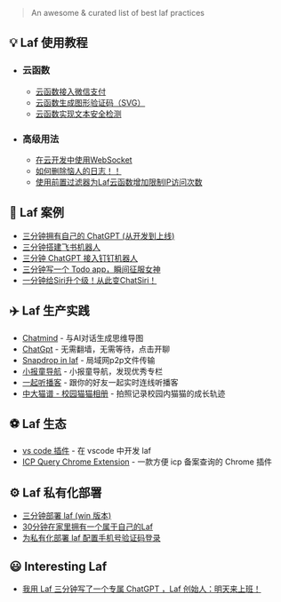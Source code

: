 > An awesome & curated list of best laf practices

## 💡 **Laf 使用教程**
- ### 云函数
  - [云函数接入微信支付](https://forum.laf.run/d/136)
  - [云函数生成图形验证码（SVG）](https://forum.laf.run/d/133)
  - [云函数实现文本安全检测](https://forum.laf.run/d/187)

- ### 高级用法
  - [在云开发中使用WebSocket](https://forum.laf.run/d/127)
  - [如何删除恼人的日志！！](https://forum.laf.run/d/73)
  - [使用前置过滤器为Laf云函数增加限制IP访问次数](https://forum.laf.run/d/130)

## 🚀 **Laf 案例**
 - [三分钟拥有自己的 ChatGPT (从开发到上线)](https://zuofeng59556.github.io/my-blog/pages/quickStart/chatGPT/)
 - [三分钟搭建飞书机器人](https://forum.laf.run/d/88)
 - [三分钟 ChatGPT 接入钉钉机器人](https://juejin.cn/post/7211061398680305725)
 - [三分钟写一个 Todo app，瞬间征服女神](https://forum.laf.run/d/151)
 - [一分钟给Siri升个级！从此变ChatSiri！](https://forum.laf.run/d/79)

## ✈️ **Laf 生产实践**
 - [Chatmind](https://www.chatmind.tech/?utm_source=appinn.com)  - 与AI对话生成思维导图
 - [ChatGpt](http://lafai.io/) - 无需翻墙，无需等待，点击开聊
- [Snapdrop in laf](https://github.com/moonrailgun/lafdrop) - 局域网p2p文件传输
 - [小报童导航](https://forum.laf.run/d/46) - 小报童导航，发现优秀专栏
 - [一起听播客](https://github.com/yenche123/podcast-together) - 跟你的好友一起实时连线听播客
 - [中大猫谱 - 校园猫猫相册](https://github.com/sysucats/zhongdamaopu) - 拍照记录校园内猫猫的成长轨迹

## ⚽ **Laf 生态**
 - [vs code 插件](https://forum.laf.run/d/67) - 在 vscode 中开发 laf
 - [ICP Query Chrome Extension](https://forum.laf.run/d/49) - 一款方便 icp 备案查询的 Chrome 插件

## ⚙️ **Laf 私有化部署**
 - [三分钟部署 laf (win 版本)](https://zuofeng59556.github.io/my-blog/pages/quickStart/deployLaf/)
 - [30分钟在家里拥有一个属于自己的Laf](https://forum.laf.run/d/124)
 - [为私有化部署 laf 配置手机号验证码登录](https://forum.laf.run/d/160)

## 😃 **Interesting Laf**
 - [我用 Laf 三分钟写了一个专属 ChatGPT ，Laf 创始人：明天来上班！](https://zuofeng59556.github.io/my-blog/pages/quickStart/offer/)
